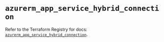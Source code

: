 # `azurerm_app_service_hybrid_connection`

Refer to the Terraform Registry for docs: [`azurerm_app_service_hybrid_connection`](https://registry.terraform.io/providers/hashicorp/azurerm/4.29.0/docs/resources/app_service_hybrid_connection).
